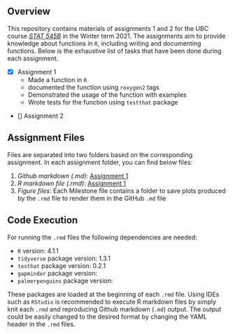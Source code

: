 ## Overview
This repository contains materials of assignments 1 and 2 for the UBC course *[STAT 545B](https://stat545.stat.ubc.ca/syllabus-545b/)* in the Winter term 2021. The assignments aim to provide knowledge about functions in `R`, including writing and documenting functions. Below is the exhaustive list of tasks that have been done during each assignment.

- [x] Assignment 1
  * Made a function in `R`
  * documented the function using `roxygen2` tags
  * Demonstrated the usage of the function with examples
  * Wrote tests for the function using `testthat` package
- [] Assignment 2
 
 ## Assignment Files
 Files are separated into two folders based on the corresponding assignment. In each assignment folder, you can find below files:
1. *Github markdown (.md)*: [Assignment 1](/)
2. *R markdown file (.rmd)*: [Assignment 1](/)
3. *Figure files*: Each Milestone file contains a folder to save plots produced by the `.rmd` file to render them in the GitHub `.md` file

 ## Code Execution
 For running the `.rmd` files the following dependencies are needed:
 * `R` version: 4.1.1
 * `tidyverse` package version: 1.3.1
 * `testhat` package version: 0.2.1
 * `gapminder` package version: 
 * `palmerpenguins` package version: 
 
 These packages are loaded at the beginning of each `.rmd` file. Using IDEs such as `RStudio` is recommended to execute R markdown files by simply knit each `.rmd` and reproducing Github markdown (`.md`) output. The output could be easily changed to the desired format by changing the YAML header in the `.rmd` files.


